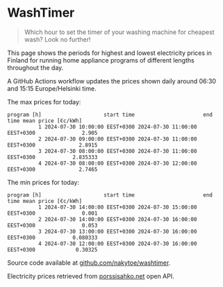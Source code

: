 
# WashTimer

> Which hour to set the timer of your washing machine for cheapest wash? Look no further!

This page shows the periods for highest and lowest electricity prices in Finland 
for running home appliance programs of different lengths throughout the day. 

A GitHub Actions workflow updates the prices shown daily around 06:30 and 15:15 Europe/Helsinki time.

The max prices for today:

	program [h]                    start time                      end time mean price [€c/kWh]
	          1 2024-07-30 10:00:00 EEST+0300 2024-07-30 11:00:00 EEST+0300               2.905
	          2 2024-07-30 09:00:00 EEST+0300 2024-07-30 11:00:00 EEST+0300              2.8915
	          3 2024-07-30 08:00:00 EEST+0300 2024-07-30 11:00:00 EEST+0300            2.835333
	          4 2024-07-30 08:00:00 EEST+0300 2024-07-30 12:00:00 EEST+0300              2.7465

The min prices for today:

	program [h]                    start time                      end time mean price [€c/kWh]
	          1 2024-07-30 14:00:00 EEST+0300 2024-07-30 15:00:00 EEST+0300               0.001
	          2 2024-07-30 14:00:00 EEST+0300 2024-07-30 16:00:00 EEST+0300               0.053
	          3 2024-07-30 13:00:00 EEST+0300 2024-07-30 16:00:00 EEST+0300            0.080333
	          4 2024-07-30 12:00:00 EEST+0300 2024-07-30 16:00:00 EEST+0300             0.30325


Source code available at [github.com/nakytoe/washtimer](https://github.com/nakytoe/washtimer).

Electricity prices retrieved from [porssisahko.net](https://porssisahko.net/api) open API.
